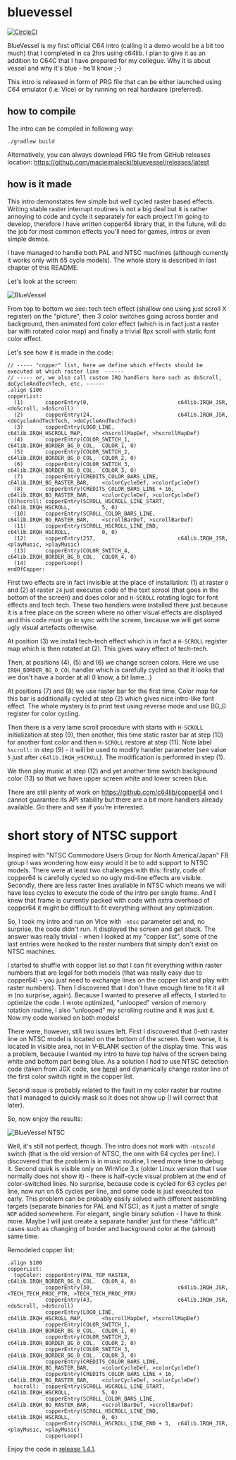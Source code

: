 # bluevessel

[![CircleCI](https://circleci.com/gh/maciejmalecki/bluevessel.svg?style=svg)](https://circleci.com/gh/maciejmalecki/bluevessel)

BlueVessel is my first official C64 intro (calling it a demo would be a bit too much) that I completed in ca 2hrs using c64lib. I plan to 
give it as an addition to C64C that I have prepared for my collegue. Why it is about vessel and why it's blue - he'll know ;-)

This intro is released in form of PRG file that can be either launched using C64 emulator (i.e. Vice) or by running on real hardware 
(preferred).

## how to compile

The intro can be compiled in following way:
```
./gradlew build
```

Alternatively, you can always download PRG file from GitHub releases location: https://github.com/maciejmalecki/bluevessel/releases/latest

## how is it made

This intro demonstates few simple but well cycled raster based effects. Writing stable raster interrupt routines is not a big deal but it is rather annoying to code and cycle it separately for each project I'm going to develop, therefore I have written copper64 library that, in the future, will do the job for most common effects you'll need for games, intros or even simple demos.

I have managed to handle both PAL and NTSC machines (although currently it works only with 65 cycle models). The whole story is described in last chapter of this README.

Let's look at the screen:

![BlueVessel](bluevessel.png)

From top to bottom we see: tech tech effect (shallow one using just scroll X register) on the "picture", then 3 color switches going across border and background, then animated font color effect (which is in fact just a raster bar with rotated color map) and finally a trivial 8px scroll with static font color effect.

Let's see how it is made in the code:
```(assembler)
// ----- "copper" list, here we define which effects should be executed at which raster line  ------
// ----- or, we also call custom IRQ handlers here such as doScroll, doCycleAndTechTech, etc. ------
.align $100
copperList:
  (1)       copperEntry(0,                            c64lib.IRQH_JSR,              <doScroll, >doScroll)
  (2)       copperEntry(24,                           c64lib.IRQH_JSR,              <doCycleAndTechTech, >doCycleAndTechTech)
  (3)       copperEntry(LOGO_LINE,                    c64lib.IRQH_HSCROLL_MAP,      <hscrollMapDef, >hscrollMapDef)
  (4)       copperEntry(COLOR_SWITCH_1,               c64lib.IRQH_BORDER_BG_0_COL,  COLOR_1, 0)
  (5)       copperEntry(COLOR_SWITCH_2,               c64lib.IRQH_BORDER_BG_0_COL,  COLOR_2, 0)
  (6)       copperEntry(COLOR_SWITCH_3,               c64lib.IRQH_BORDER_BG_0_COL,  COLOR_3, 0)
  (7)       copperEntry(CREDITS_COLOR_BARS_LINE,      c64lib.IRQH_BG_RASTER_BAR,    <colorCycleDef, >colorCycleDef)
  (8)       copperEntry(CREDITS_COLOR_BARS_LINE + 16, c64lib.IRQH_BG_RASTER_BAR,    <colorCycleDef, >colorCycleDef)
(9)hscroll: copperEntry(SCROLL_HSCROLL_LINE_START,    c64lib.IRQH_HSCROLL,          5, 0)
  (10)      copperEntry(SCROLL_COLOR_BARS_LINE,       c64lib.IRQH_BG_RASTER_BAR,    <scrollBarDef, >scrollBarDef)
  (11)      copperEntry(SCROLL_HSCROLL_LINE_END,      c64lib.IRQH_HSCROLL,          0, 0)
  (12)      copperEntry(257,                          c64lib.IRQH_JSR,              <playMusic, >playMusic)
  (13)      copperEntry(COLOR_SWITCH_4,               c64lib.IRQH_BORDER_BG_0_COL,  COLOR_4, 0)
  (14)      copperLoop()
endOfCopper:
```

First two effects are in fact invisible at the place of installation: (1) at raster `0` and (2) at raster `24` just executes code of the text scrool (that goes in the bottom of the screen) and does color and `H-SCROLL` rotating logic for font effects and tech tech. These two handlers were installed there just because it is a free place on the screen where no other visual effects are displayed and this code must go in sync with the screen, because we will get some ugly visual artefacts otherwise.

At position (3) we install tech-tech effect which is in fact a `H-SCROLL` register map which is then rotated at (2). This gives wavy effect of tech-tech.

Then, at positions (4), (5) and (6) we change screen colors. Here we use `IRQH_BORDER_BG_0_COL` handler which is carefully cycled so that it looks that we don't have a border at all (I know, a bit lame...)

At positions (7) and (8) we use raster bar for the first time. Color map for this bar is additionally cycled at step (2) which gives nice intro-like font effect. The whole mystery is to print text using reverse mode and use BG_0 register for color cycling.

Then there is a very lame scroll procedure with starts with `H-SCROLL` initialization at step (9), then another, this time static raster bar at step (10) for another font color and then `H-SCROLL` restore at step (11). Note label `hscroll:` in step (9) - it will be used to modify handler parameter (see value `5` just after `c64lib.IRQH_HSCROLL`). The modification is performed in step (1).

We then play music at step (12) and yet another time switch background color (13) so that we have upper screen white and lower screen blue.

There are still plenty of work on https://github.com/c64lib/copper64 and I cannot guarantee its API stability but there are a bit more handlers already available. Go there and see if you're interested.

# short story of NTSC support

Inspired with "NTSC Commodore Users Group for North America/Japan" FB group I was wondering how easy would it be to add support to NTSC models. There were at least two challenges with this: firstly, code of copper64 is carefully cycled so no ugly mid-line effects are visible. Secondly, there are less raster lines available in NTSC which means we will have less cycles to execute the code of the intro per single frame. And I knew that frame is currently packed with code with extra overhead of copper64 it might be difficult to fit everything without any optimization.

So, I took my intro and run on Vice with `-ntsc` parameter set and, no surprise, the code didn't run. It displayed the screen and get stuck. The answer was really trivial - when I looked at my "copper list", some of the last entries were hooked to the raster numbers that simply don't exist on NTSC machines.

I started to shuffle with copper list so that I can fit everything within raster numbers that are legal for both models (that was really easy due to copper64! - you just need to exchange lines on the copper list and play with raster numbers). Then I discovered that I don't have enough time to fit it all in (no surprise, again). Because I wanted to preserve all effects, I started to optimize the code. I wrote optimized, "unlooped" version of memory rotation routine, I also "unlooped" my scrolling routine and it was just it. Now my code worked on both models!

There were, however, still two issues left. First I discovered that 0-eth raster line on NTSC model is located on the bottom of the screen. Even worse, it is located in visible area, not in V-BLANK section of the display time. This was a problem, because I wanted my intro to have top halve of the screen being white and bottom part being blue. As a solution I had to use NTSC detection code (taken from J0X code, see [here](http://codebase64.org/doku.php?id=base:detect_pal_ntsc)) and dynamically change raster line of the first color switch right in the copper list.

Second issue is probably related to the fault in my color raster bar routine that I managed to quickly mask so it does not show up (I will correct that later).

So, now enjoy the results:

![BlueVessel NTSC](bluevessel-ntsc.png)

Well, it's still not perfect, though. The intro does not work with `-ntscold` switch (that is the old version of NTSC, the one with 64 cycles per line). I discovered that the problem is in music routine, I need more time to debug it. Second quirk is visible only on WinVice 3.x (older Linux version that I use normally does not show it) - there is half-cycle visual problem at the end of color-switched lines. No surprise, because code is cycled for 63 cycles per line, now run on 65 cycles per line, and some code is just executed too early. This problem can be probably easily solved with different assembling targets (separate binaries for PAL and NTSC), as it just a matter of single `NOP` added somewhere. For elegant, single binary solution - I have to think more. Maybe I will just create a separate handler just for these "difficult" cases such as changing of border and background color at the (almost) same time.

Remodeled copper list:
```(assembler)
.align $100
copperList:
  topColor: copperEntry(PAL_TOP_RASTER,               c64lib.IRQH_BORDER_BG_0_COL,  COLOR_4, 0)
            copperEntry(30,                           c64lib.IRQH_JSR,              <TECH_TECH_PROC_PTR, >TECH_TECH_PROC_PTR)
            copperEntry(43,                           c64lib.IRQH_JSR,              <doScroll, >doScroll)
            copperEntry(LOGO_LINE,                    c64lib.IRQH_HSCROLL_MAP,      <hscrollMapDef, >hscrollMapDef)
            copperEntry(COLOR_SWITCH_1,               c64lib.IRQH_BORDER_BG_0_COL,  COLOR_1, 0)
            copperEntry(COLOR_SWITCH_2,               c64lib.IRQH_BORDER_BG_0_COL,  COLOR_2, 0)
            copperEntry(COLOR_SWITCH_3,               c64lib.IRQH_BORDER_BG_0_COL,  COLOR_3, 0)
            copperEntry(CREDITS_COLOR_BARS_LINE,      c64lib.IRQH_BG_RASTER_BAR,    <colorCycleDef, >colorCycleDef)
            copperEntry(CREDITS_COLOR_BARS_LINE + 16, c64lib.IRQH_BG_RASTER_BAR,    <colorCycleDef, >colorCycleDef)
  hscroll:  copperEntry(SCROLL_HSCROLL_LINE_START,    c64lib.IRQH_HSCROLL,          5, 0)
            copperEntry(SCROLL_COLOR_BARS_LINE,       c64lib.IRQH_BG_RASTER_BAR,    <scrollBarDef, >scrollBarDef)
            copperEntry(SCROLL_HSCROLL_LINE_END,      c64lib.IRQH_HSCROLL,          0, 0)
            copperEntry(SCROLL_HSCROLL_LINE_END + 3,  c64lib.IRQH_JSR,              <playMusic, >playMusic)
            copperLoop()
```

Enjoy the code in [release 1.4.1](https://github.com/maciejmalecki/bluevessel/releases/tag/1.4.1).
